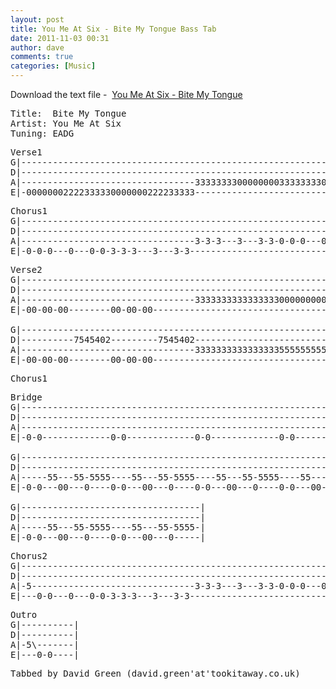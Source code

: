 ```yaml
---
layout: post
title: You Me At Six - Bite My Tongue Bass Tab
date: 2011-11-03 00:31
author: dave
comments: true
categories: [Music]
---
```

Download the text file -  <a href="http://tookitaway.co.uk/wp-content/uploads/2012/01/BMT.txt">You Me At Six - Bite My Tongue</a>

<!--more-->
<pre>Title:  Bite My Tongue
Artist: You Me At Six
Tuning: EADG</pre>
<pre>Verse1
G|----------------------------------------------------------------------------------|
D|----------------------------------------------------------------------------------| x2
A|---------------------------------333333330000000033333333000005557~-------------\-|
E|-00000002222333330000000222233333-------------------------------------------------|</pre>
<pre>Chorus1
G|----------------------------------------------------------------------------------------------------------------------------------|
D|----------------------------------------------------------------------------------------------------------------------------------|
A|---------------------------------3-3-3---3---3-3-0-0-0---0---555---------------------------------0-0-0---0---0-0-3-3-3---3-55-355-|
E|-0-0-0---0---0-0-3-3-3---3---3-3---------------------------------0-0-0---0---0-0-3-3-3---3---3-3----------------------------------|</pre>
<pre>Verse2
G|------------------------------------------------------------------|
D|------------------------------------------------------------------|
A|---------------------------------333333333333333300000000000005~--|
E|-00-00-00--------00-00-00-----------------------------------------|

G|------------------------------------------------------------------|
D|----------7545402---------7545402---------------------------------|
A|---------------------------------333333333333333355555555555555~--|
E|-00-00-00--------00-00-00-----------------------------------------|</pre>
<pre>Chorus1</pre>
<pre>Bridge
G|--------------------------------------------------------------------------------------------------|
D|-------------------------------------------------------------------------------------222222222222-|
A|--------------------------------------------------------------------------------------------------|
E|-0-0-------------0-0-------------0-0-------------0-0-------------0-0-------------0-0--------------|

G|--------------------------------------------------------------------------------------------------|
D|--------------------------------------------------------------------------------------------------|
A|-----55---55-5555----55---55-5555----55---55-5555----55---55-5555----55---55-5555----55---55-5555-|
E|-0-0---00---0----0-0---00---0----0-0---00---0----0-0---00---0----0-0---00---0----0-0---00---0-----|

G|----------------------------------|
D|----------------------------------|
A|-----55---55-5555----55---55-5555-|
E|-0-0---00---0----0-0---00---0-----|</pre>
<pre>Chorus2
G|----------------------------------------------------------------------------------------------------------------------------------|
D|----------------------------------------------------------------------------------------------------------------------------------|
A|-5-------------------------------3-3-3---3---3-3-0-0-0---0---555-5-------------------------------0-0-0---0---0-0-3-3-3---3-55-355-|
E|---0-0---0---0-0-3-3-3---3---3-3-----------------------------------0-0---0---0-0-3-3-3---3---3-3----------------------------------|</pre>
<pre>Outro
G|----------|
D|----------|
A|-5\-------|
E|---0-0----|</pre>
<pre>Tabbed by David Green (david.green'at'tookitaway.co.uk)</pre>
&nbsp;
